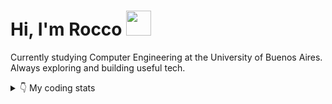 
  <h1>Hi, I'm Rocco <img src="https://user-images.githubusercontent.com/1303154/88677602-1635ba80-d120-11ea-84d8-d263ba5fc3c0.gif" width="40"/></h1>

  <p>Currently studying Computer Engineering at the University of Buenos Aires.<br>
  Always exploring and building useful tech.</p>

  <details>
  <summary>  👇 My coding stats</summary>
  <br>
  
  ![Rocco's GitHub Stats](https://github-readme-stats.vercel.app/api?username=roccogb&show_icons=true&theme=tokyonight)

  ![Top Languages](https://github-readme-stats.vercel.app/api/top-langs/?username=brn&layout=compact&theme=tokyonight)

  </details>
